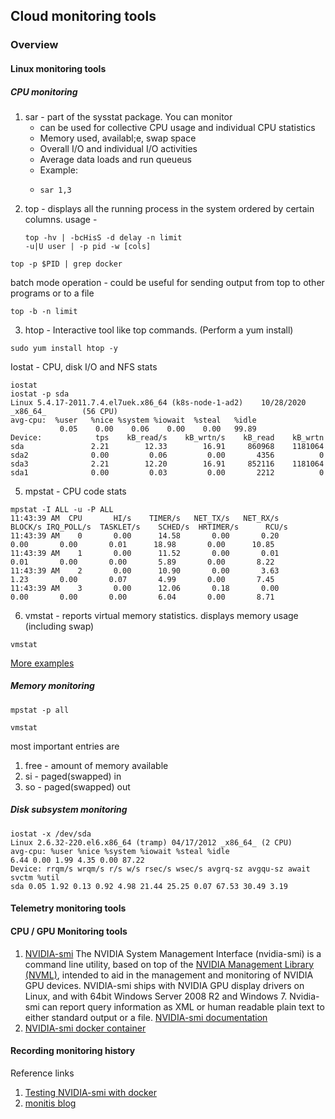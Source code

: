 ## Cloud monitoring tools

### Overview 

#### Linux monitoring tools 
##### CPU monitoring 
1. sar - part of the sysstat package. You can monitor
   * can be used for collective CPU usage and individual CPU statistics
   * Memory used, availabl;e, swap space 
   * Overall I/O and individual I/O activities
   * Average data loads and run queueus
   * Example: 
   * <pre><code>sar 1,3</code></pre>
2. top - displays all the running process in the system ordered by certain columns. 
usage - <pre><code>top -hv | -bcHisS -d delay -n limit -u|U user | -p pid -w [cols]</code></pre>
<pre><code>top -p $PID | grep docker</code></pre>
batch mode operation - could be useful for sending output from top to other programs or to a file
<pre><code>top -b -n limit</code></pre>
3. htop - Interactive tool like top commands. (Perform a yum install) 
<pre><code>sudo yum install htop -y</code></pre>
Iostat - CPU, disk I/O and NFS stats 
<pre><code>iostat
iostat -p sda
Linux 5.4.17-2011.7.4.el7uek.x86_64 (k8s-node-1-ad2)    10/28/2020      _x86_64_        (56 CPU)
avg-cpu:  %user   %nice %system %iowait  %steal   %idle
           0.05    0.00    0.06    0.00    0.00   99.89
Device:            tps    kB_read/s    kB_wrtn/s    kB_read    kB_wrtn
sda               2.21        12.33        16.91     860968    1181064
sda2              0.00         0.06         0.00       4356          0
sda3              2.21        12.20        16.91     852116    1181064
sda1              0.00         0.03         0.00       2212          0</code></pre>
5. mpstat - CPU code stats
<pre><code>mpstat -I ALL -u -P ALL
11:43:39 AM  CPU       HI/s    TIMER/s   NET_TX/s   NET_RX/s    BLOCK/s IRQ_POLL/s  TASKLET/s    SCHED/s  HRTIMER/s      RCU/s
11:43:39 AM    0       0.00      14.58       0.00       0.20       0.00       0.00       0.01      18.98       0.00      10.85
11:43:39 AM    1       0.00      11.52       0.00       0.01       0.01       0.00       0.00       5.89       0.00       8.22
11:43:39 AM    2       0.00      10.90       0.00       3.63       1.23       0.00       0.07       4.99       0.00       7.45
11:43:39 AM    3       0.00      12.06       0.18       0.00       0.00       0.00       0.00       6.04       0.00       8.71</code></pre>
6. vmstat - reports virtual memory statistics. displays memory usage (including swap)
<pre><code>vmstat</code></pre>
[More examples](https://www.thegeekstuff.com/2011/07/iostat-vmstat-mpstat-examples/)

##### Memory monitoring 
<pre><code>mpstat -p all</code></pre>
<pre><code>vmstat</code></pre> 
most important entries are 
1. free - amount of memory available 
2. si - paged(swapped) in
3. so - paged(swapped) out 
##### Disk subsystem monitoring 
<pre><code>iostat -x /dev/sda
Linux 2.6.32-220.el6.x86_64 (tramp) 04/17/2012 _x86_64_ (2 CPU)
avg-cpu: %user %nice %system %iowait %steal %idle
6.44 0.00 1.99 4.35 0.00 87.22
Device: rrqm/s wrqm/s r/s w/s rsec/s wsec/s avgrq-sz avgqu-sz await svctm %util
sda 0.05 1.92 0.13 0.92 4.98 21.44 25.25 0.07 67.53 30.49 3.19</code></pre>

#### Telemetry monitoring tools 

#### CPU / GPU Monitoring tools 
1. [NVIDIA-smi](https://developer.nvidia.com/nvidia-system-management-interface) 
The NVIDIA System Management Interface (nvidia-smi) is a command line utility, based on top of the [NVIDIA Management Library (NVML)](https://developer.nvidia.com/nvidia-management-library-nvml), intended to aid in the management and monitoring of NVIDIA GPU devices.
NVIDIA-smi ships with NVIDIA GPU display drivers on Linux, and with 64bit Windows Server 2008 R2 and Windows 7. Nvidia-smi can report query information as XML or human readable plain text to either standard output or a file. 
[NVIDIA-smi documentation](http://developer.download.nvidia.com/compute/DCGM/docs/nvidia-smi-367.38.pdf)
2. [NVIDIA-smi docker container]()

#### Recording monitoring history 

Reference links
1. [Testing NVIDIA-smi with docker](https://learning.oreilly.com/library/view/generative-adversarial-networks/9781789139907/66f7aba5-465e-4958-a2c6-55319edf12c1.xhtml) 
2. [monitis blog](https://www.monitis.com/blog/key-linux-performance-metrics/)
